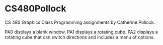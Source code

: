 # CS480Pollock
CS 480 Graphics Class Programming assignments by Catherine Pollock.

PA0 displays a blank window.
PA1 displays a rotating cube.
PA2 displays a rotating cube that can switch directions and includes a menu of options.
